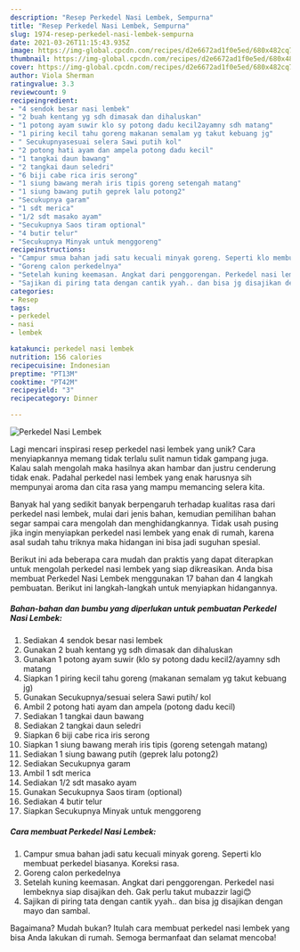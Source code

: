 ```yaml
---
description: "Resep Perkedel Nasi Lembek, Sempurna"
title: "Resep Perkedel Nasi Lembek, Sempurna"
slug: 1974-resep-perkedel-nasi-lembek-sempurna
date: 2021-03-26T11:15:43.935Z
image: https://img-global.cpcdn.com/recipes/d2e6672ad1f0e5ed/680x482cq70/perkedel-nasi-lembek-foto-resep-utama.jpg
thumbnail: https://img-global.cpcdn.com/recipes/d2e6672ad1f0e5ed/680x482cq70/perkedel-nasi-lembek-foto-resep-utama.jpg
cover: https://img-global.cpcdn.com/recipes/d2e6672ad1f0e5ed/680x482cq70/perkedel-nasi-lembek-foto-resep-utama.jpg
author: Viola Sherman
ratingvalue: 3.3
reviewcount: 9
recipeingredient:
- "4 sendok besar nasi lembek"
- "2 buah kentang yg sdh dimasak dan dihaluskan"
- "1 potong ayam suwir klo sy potong dadu kecil2ayamny sdh matang"
- "1 piring kecil tahu goreng makanan semalam yg takut kebuang jg"
- " Secukupnyasesuai selera Sawi putih kol"
- "2 potong hati ayam dan ampela potong dadu kecil"
- "1 tangkai daun bawang"
- "2 tangkai daun seledri"
- "6 biji cabe rica iris serong"
- "1 siung bawang merah iris tipis goreng setengah matang"
- "1 siung bawang putih geprek lalu potong2"
- "Secukupnya garam"
- "1 sdt merica"
- "1/2 sdt masako ayam"
- "Secukupnya Saos tiram optional"
- "4 butir telur"
- "Secukupnya Minyak untuk menggoreng"
recipeinstructions:
- "Campur smua bahan jadi satu kecuali minyak goreng. Seperti klo membuat perkedel biasanya. Koreksi rasa."
- "Goreng calon perkedelnya"
- "Setelah kuning keemasan. Angkat dari penggorengan. Perkedel nasi lembeknya siap disajikan deh. Gak perlu takut mubazzir lagi😊"
- "Sajikan di piring tata dengan cantik yyah.. dan bisa jg disajikan dengan mayo dan sambal."
categories:
- Resep
tags:
- perkedel
- nasi
- lembek

katakunci: perkedel nasi lembek 
nutrition: 156 calories
recipecuisine: Indonesian
preptime: "PT13M"
cooktime: "PT42M"
recipeyield: "3"
recipecategory: Dinner

---
```



![Perkedel Nasi Lembek](https://img-global.cpcdn.com/recipes/d2e6672ad1f0e5ed/680x482cq70/perkedel-nasi-lembek-foto-resep-utama.jpg)

Lagi mencari inspirasi resep perkedel nasi lembek yang unik? Cara menyiapkannya memang tidak terlalu sulit namun tidak gampang juga. Kalau salah mengolah maka hasilnya akan hambar dan justru cenderung tidak enak. Padahal perkedel nasi lembek yang enak harusnya sih mempunyai aroma dan cita rasa yang mampu memancing selera kita.



Banyak hal yang sedikit banyak berpengaruh terhadap kualitas rasa dari perkedel nasi lembek, mulai dari jenis bahan, kemudian pemilihan bahan segar sampai cara mengolah dan menghidangkannya. Tidak usah pusing jika ingin menyiapkan perkedel nasi lembek yang enak di rumah, karena asal sudah tahu triknya maka hidangan ini bisa jadi suguhan spesial.


Berikut ini ada beberapa cara mudah dan praktis yang dapat diterapkan untuk mengolah perkedel nasi lembek yang siap dikreasikan. Anda bisa membuat Perkedel Nasi Lembek menggunakan 17 bahan dan 4 langkah pembuatan. Berikut ini langkah-langkah untuk menyiapkan hidangannya.

<!--inarticleads1-->

##### Bahan-bahan dan bumbu yang diperlukan untuk pembuatan Perkedel Nasi Lembek:

1. Sediakan 4 sendok besar nasi lembek
1. Gunakan 2 buah kentang yg sdh dimasak dan dihaluskan
1. Gunakan 1 potong ayam suwir (klo sy potong dadu kecil2/ayamny sdh matang
1. Siapkan 1 piring kecil tahu goreng (makanan semalam yg takut kebuang jg)
1. Gunakan  Secukupnya/sesuai selera Sawi putih/ kol
1. Ambil 2 potong hati ayam dan ampela (potong dadu kecil)
1. Sediakan 1 tangkai daun bawang
1. Sediakan 2 tangkai daun seledri
1. Siapkan 6 biji cabe rica iris serong
1. Siapkan 1 siung bawang merah iris tipis (goreng setengah matang)
1. Sediakan 1 siung bawang putih (geprek lalu potong2)
1. Sediakan Secukupnya garam
1. Ambil 1 sdt merica
1. Sediakan 1/2 sdt masako ayam
1. Gunakan Secukupnya Saos tiram (optional)
1. Sediakan 4 butir telur
1. Siapkan Secukupnya Minyak untuk menggoreng




<!--inarticleads2-->

##### Cara membuat Perkedel Nasi Lembek:

1. Campur smua bahan jadi satu kecuali minyak goreng. Seperti klo membuat perkedel biasanya. Koreksi rasa.
1. Goreng calon perkedelnya
1. Setelah kuning keemasan. Angkat dari penggorengan. Perkedel nasi lembeknya siap disajikan deh. Gak perlu takut mubazzir lagi😊
1. Sajikan di piring tata dengan cantik yyah.. dan bisa jg disajikan dengan mayo dan sambal.




Bagaimana? Mudah bukan? Itulah cara membuat perkedel nasi lembek yang bisa Anda lakukan di rumah. Semoga bermanfaat dan selamat mencoba!
